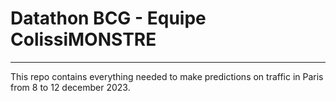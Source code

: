 # Datathon BCG - Equipe ColissiMONSTRE
***
This repo contains everything needed to make predictions on traffic in Paris from 8 to 12 december 2023.
